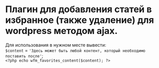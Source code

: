 # Плагин для добавления статей в избранное (также удаление) для wordpress методом ajax.

Для использования в нужном месте вывести:<br>
  `$content` = `'Здесь может быть любой контент, который необходимо поставить после'`;<br>
  `<?php echo wfm_favorites_content($content); ?>`

